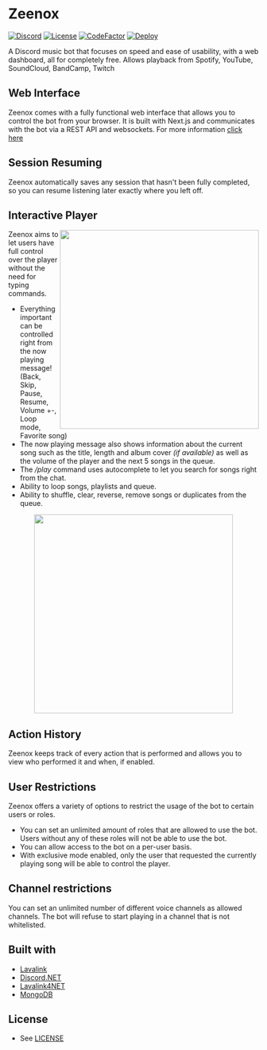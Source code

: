 # Zeenox

[![Discord](https://discordapp.com/api/guilds/863751874922676234/widget.png)](https://discord.gg/hGxaMkfMBR)
[![License](https://img.shields.io/github/license/kmen1/Zeenox)](https://github.com/KMen1/Zeenox/blob/main/LICENSE)
[![CodeFactor](https://www.codefactor.io/repository/github/kmen1/zeenox/badge)](https://www.codefactor.io/repository/github/kmen1/zeenox)
[![Deploy](https://github.com/KMen1/Zeenox/actions/workflows/deploy.yml/badge.svg)](https://github.com/KMen1/Zeenox/actions/workflows/deploy.yml)

A Discord music bot that focuses on speed and ease of usability, with a web dashboard, all for completely free. Allows playback from Spotify, YouTube, SoundCloud, BandCamp, Twitch

## Web Interface

Zeenox comes with a fully functional web interface that allows you to control the bot from your browser. It is built with Next.js and communicates with the bot via a REST API and websockets.
For more information [click here](https://github.com/KMen1/Zeenox-Web)

## Session Resuming

Zeenox automatically saves any session that hasn't been fully completed, so you can resume listening later exactly where you left off.

## Interactive Player

<p><img src="https://img001.prntscr.com/file/img001/BrF1mH45QzG8IlqoUdWuHg.png" height="400" align="right"></p>
Zeenox aims to let users have full control over the player without the need for typing commands.

- Everything important can be controlled right from the now playing message! (Back, Skip, Pause, Resume, Volume +-, Loop mode, Favorite song)
- The now playing message also shows information about the current song such as the title, length and album cover _(if available)_ as well as the volume of the player and the next 5 songs in the queue.
- The _/play_ command uses autocomplete to let you search for songs right from the chat.
- Ability to loop songs, playlists and queue.
- Ability to shuffle, clear, reverse, remove songs or duplicates from the queue.
<center><p><img src="https://img001.prntscr.com/file/img001/NoFKqOzgQIidxYS99kdq7w.png" width="400" align="center"></center>

## Action History

Zeenox keeps track of every action that is performed and allows you to view who performed it and when, if enabled.

## User Restrictions

Zeenox offers a variety of options to restrict the usage of the bot to certain users or roles.

- You can set an unlimited amount of roles that are allowed to use the bot. Users without any of these roles will not be able to use the bot.
- You can allow access to the bot on a per-user basis.
- With exclusive mode enabled, only the user that requested the currently playing song will be able to control the player.

## Channel restrictions

You can set an unlimited number of different voice channels as allowed channels. The bot will refuse to start playing in a channel that is not whitelisted.

## Built with

- [Lavalink](https://github.com/freyacodes/Lavalink)
- [Discord.NET](https://github.com/discord-net/Discord.Net)
- [Lavalink4NET](https://github.com/angelobreuer/Lavalink4NET)
- [MongoDB](https://github.com/mongodb/mongo-csharp-driver)

## License

- See [LICENSE](https://github.com/KMen1/Zeenox/blob/main/LICENSE)
